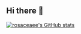 ## Hi there 👋

<!--
**rosaceaee/rosaceaee** is a ✨ _special_ ✨ repository because its `README.md` (this file) appears on your GitHub profile.

Here are some ideas to get you started:

- 🔭 I’m currently working on ...
- 🌱 I’m currently learning ...
- 👯 I’m looking to collaborate on ...
- 🤔 I’m looking for help with ...
- 💬 Ask me about ...
- 📫 How to reach me: ...
- 😄 Pronouns: ...
- ⚡ Fun fact: ...
-->
[![rosaceaee's GitHub stats](https://github-readme-stats.vercel.app/api?username=rosaceaee)](https://github.com/rosaceaee/github-readme-stats)
